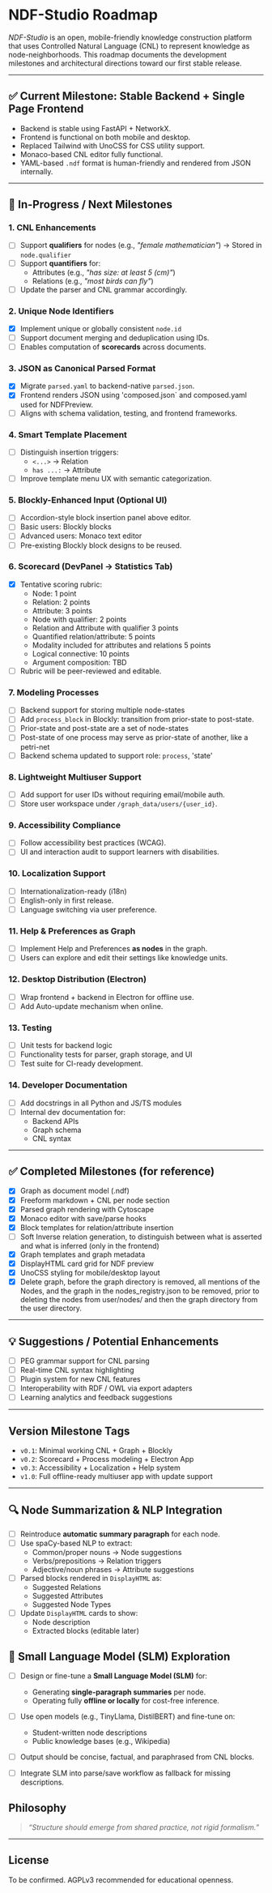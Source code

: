 # NDF-Studio Roadmap

_NDF-Studio_ is an open, mobile-friendly knowledge construction
platform that uses Controlled Natural Language (CNL) to represent
knowledge as node-neighborhoods. This roadmap documents the
development milestones and architectural directions toward our first
stable release.

---

## ✅ Current Milestone: Stable Backend + Single Page Frontend

- Backend is stable using FastAPI + NetworkX.
- Frontend is functional on both mobile and desktop.
- Replaced Tailwind with UnoCSS for CSS utility support.
- Monaco-based CNL editor fully functional.
- YAML-based `.ndf` format is human-friendly and rendered from JSON internally.

---

## 🔄 In-Progress / Next Milestones

### 1. CNL Enhancements
- [ ] Support **qualifiers** for nodes (e.g., _"female mathematician"_) → Stored in `node.qualifier`
- [ ] Support **quantifiers** for:
  - Attributes (e.g., _"has size: at least 5 (cm)"_)
  - Relations (e.g., _"most birds can fly"_)
- [ ] Update the parser and CNL grammar accordingly.

### 2. Unique Node Identifiers
- [x] Implement unique or globally consistent `node.id`
- [ ] Support document merging and deduplication using IDs.
- [ ] Enables computation of **scorecards** across documents.

### 3. JSON as Canonical Parsed Format
- [x] Migrate `parsed.yaml` to backend-native `parsed.json`.
- [x] Frontend renders JSON using 'composed.json` and composed.yaml used for NDFPreview.
- [ ] Aligns with schema validation, testing, and frontend frameworks.

### 4. Smart Template Placement
- [ ] Distinguish insertion triggers:
  - `<...>` → Relation
  - `has ...:` → Attribute
- [ ] Improve template menu UX with semantic categorization.

### 5. Blockly-Enhanced Input (Optional UI)
- [ ] Accordion-style block insertion panel above editor.
- [ ] Basic users: Blockly blocks
- [ ] Advanced users: Monaco text editor
- [ ] Pre-existing Blockly block designs to be reused.

### 6. Scorecard (DevPanel → Statistics Tab)
- [x] Tentative scoring rubric:
  - Node: 1 point
  - Relation: 2 points
  - Attribute: 3 points
  - Node with qualifier: 2 points
  - Relation and Attribute with qualifier 3 points
  - Quantified relation/attribute: 5 points
  - Modality included for attributes and relations 5 points
  - Logical connective: 10 points
  - Argument composition: TBD
- [ ] Rubric will be peer-reviewed and editable.

### 7. Modeling **Processes**
- [ ] Backend support for storing multiple node-states
- [ ] Add `process_block` in Blockly: transition from prior-state to post-state.
- [ ] Prior-state and post-state are a set of node-states
- [ ] Post-state of one process may serve as prior-state of another, like a petri-net
- [ ] Backend schema updated to support role: `process`, 'state'

### 8. Lightweight Multiuser Support
- [ ] Add support for user IDs without requiring email/mobile auth.
- [ ] Store user workspace under `/graph_data/users/{user_id}`.

### 9. Accessibility Compliance
- [ ] Follow accessibility best practices (WCAG).
- [ ] UI and interaction audit to support learners with disabilities.

### 10. Localization Support
- [ ] Internationalization-ready (i18n)
- [ ] English-only in first release.
- [ ] Language switching via user preference.

### 11. Help & Preferences as Graph
- [ ] Implement Help and Preferences **as nodes** in the graph.
- [ ] Users can explore and edit their settings like knowledge units.

### 12. Desktop Distribution (Electron)
- [ ] Wrap frontend + backend in Electron for offline use.
- [ ] Add Auto-update mechanism when online.

### 13. Testing
- [ ] Unit tests for backend logic
- [ ] Functionality tests for parser, graph storage, and UI
- [ ] Test suite for CI-ready development.

### 14. Developer Documentation
- [ ] Add docstrings in all Python and JS/TS modules
- [ ] Internal dev documentation for:
  - Backend APIs
  - Graph schema
  - CNL syntax

---

## ✅ Completed Milestones (for reference)

- [x] Graph as document model (.ndf)
- [x] Freeform markdown + CNL per node section
- [x] Parsed graph rendering with Cytoscape
- [x] Monaco editor with save/parse hooks
- [x] Block templates for relation/attribute insertion
- [ ] Soft Inverse relation generation, to distinguish between what is asserted and what is inferred (only in the frontend)
- [x] Graph templates and graph metadata
- [x] DisplayHTML card grid for NDF preview
- [x] UnoCSS styling for mobile/desktop layout
- [x] Delete graph, before the graph directory is removed, all mentions of the Nodes, and the graph in the nodes_registry.json to be removed, prior to deleting the nodes from user/nodes/ and then the graph directory from the user directory.

---

## 💡 Suggestions / Potential Enhancements

- [ ] PEG grammar support for CNL parsing
- [ ] Real-time CNL syntax highlighting
- [ ] Plugin system for new CNL features
- [ ] Interoperability with RDF / OWL via export adapters
- [ ] Learning analytics and feedback suggestions

---

## Version Milestone Tags

- `v0.1`: Minimal working CNL + Graph + Blockly
- `v0.2`: Scorecard + Process modeling + Electron App
- `v0.3`: Accessibility + Localization + Help system
- `v1.0`: Full offline-ready multiuser app with update support

---

## 🔍 Node Summarization & NLP Integration

- [ ] Reintroduce **automatic summary paragraph** for each node.
- [ ] Use spaCy-based NLP to extract:
  - Common/proper nouns → Node suggestions
  - Verbs/prepositions → Relation triggers
  - Adjective/noun phrases → Attribute suggestions
- [ ] Parsed blocks rendered in `DisplayHTML` as:
  - Suggested Relations
  - Suggested Attributes
  - Suggested Node Types
- [ ] Update `DisplayHTML` cards to show:
  - Node description
  - Extracted blocks (editable later)

## 🧠 Small Language Model (SLM) Exploration

- [ ] Design or fine-tune a **Small Language Model (SLM)** for:
  - Generating **single-paragraph summaries** per node.
  - Operating fully **offline or locally** for cost-free inference.
- [ ] Use open models (e.g., TinyLlama, DistilBERT) and fine-tune on:
  - Student-written node descriptions
  - Public knowledge bases (e.g., Wikipedia)
- [ ] Output should be concise, factual, and paraphrased from CNL blocks.
- [ ] Integrate SLM into parse/save workflow as fallback for missing descriptions.


## Philosophy

> _“Structure should emerge from shared practice, not rigid formalism.”_

---

## License

To be confirmed. AGPLv3 recommended for educational openness.

